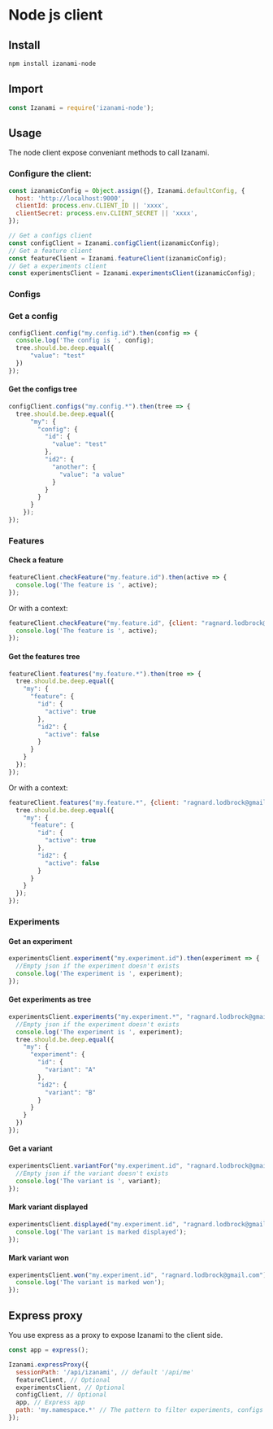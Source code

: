 # Node js client

## Install 

```bash
npm install izanami-node
```

## Import 

```javascript
const Izanami = require('izanami-node');
```


## Usage 

The node client expose conveniant methods to call Izanami. 

### Configure the client:
 
```javascript
const izanamicConfig = Object.assign({}, Izanami.defaultConfig, {
  host: 'http://localhost:9000',
  clientId: process.env.CLIENT_ID || 'xxxx',
  clientSecret: process.env.CLIENT_SECRET || 'xxxx',
});

// Get a configs client
const configClient = Izanami.configClient(izanamicConfig);
// Get a feature client 
const featureClient = Izanami.featureClient(izanamicConfig);
// Get a experiments client 
const experimentsClient = Izanami.experimentsClient(izanamicConfig);
```

### Configs 

### Get a config 

```javascript
configClient.config("my.config.id").then(config => {
  console.log('The config is ', config);
  tree.should.be.deep.equal({
      "value": "test"
  })
});
```
#### Get the configs tree

```javascript
configClient.configs("my.config.*").then(tree => {
  tree.should.be.deep.equal({
      "my": {
        "config": {
          "id": {
            "value": "test"
          },
          "id2": {
            "another": {
              "value": "a value"
            }
          }
        }
      }
    });
});
```
 

### Features
 
#### Check a feature

```javascript
featureClient.checkFeature("my.feature.id").then(active => {
  console.log('The feature is ', active);
});
```

Or with a context: 
 
```javascript
featureClient.checkFeature("my.feature.id", {client: "ragnard.lodbrock@gmail.com"}).then(active => {
  console.log('The feature is ', active);
});
```
#### Get the features tree 
 
```javascript
featureClient.features("my.feature.*").then(tree => {
  tree.should.be.deep.equal({
    "my": {
      "feature": {
        "id": {
          "active": true
        },
        "id2": {
          "active": false
        }
      }
    }
  });
});
```
 
Or with a context: 

```javascript
featureClient.features("my.feature.*", {client: "ragnard.lodbrock@gmail.com"}).then(tree => {
  tree.should.be.deep.equal({
    "my": {
      "feature": {
        "id": {
          "active": true
        },
        "id2": {
          "active": false
        }
      }
    }
  });
});
```

### Experiments  

#### Get an experiment
 
```javascript
experimentsClient.experiment("my.experiment.id").then(experiment => {
  //Empty json if the experiment doesn't exists 
  console.log('The experiment is ', experiment);
});
```

#### Get experiments as tree
 
```javascript
experimentsClient.experiments("my.experiment.*", "ragnard.lodbrock@gmail.com").then(tree => {
  //Empty json if the experiment doesn't exists 
  console.log('The experiment is ', experiment);
  tree.should.be.deep.equal({
    "my": {
      "experiment": {
        "id": {
          "variant": "A"
        },
        "id2": {
          "variant": "B"
        }
      }
    }
  })
});
```

#### Get a variant
 
```javascript
experimentsClient.variantFor("my.experiment.id", "ragnard.lodbrock@gmail.com").then(variant => {
  //Empty json if the variant doesn't exists 
  console.log('The variant is ', variant);
});
```

#### Mark variant displayed
 
```javascript
experimentsClient.displayed("my.experiment.id", "ragnard.lodbrock@gmail.com").then(__ => {
  console.log('The variant is marked displayed');
});
```
 
#### Mark variant won  

```javascript
experimentsClient.won("my.experiment.id", "ragnard.lodbrock@gmail.com").then(__ => {
  console.log('The variant is marked won');
});
```


## Express proxy 

You use express as a proxy to expose Izanami to the client side. 

```javascript
const app = express();

Izanami.expressProxy({
  sessionPath: '/api/izanami', // default '/api/me'
  featureClient, // Optional
  experimentsClient, // Optional
  configClient, // Optional
  app, // Express app 
  path: 'my.namespace.*' // The pattern to filter experiments, configs and features
});

```



